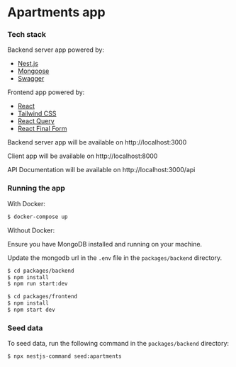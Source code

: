 # Apartments app

### Tech stack

Backend server app powered by:
- [Nest.js](https://github.com/nestjs/nest)
- [Mongoose](https://hevodata.com/learn/nestjs-mongoose/)
- [Swagger](https://swagger.io/)

Frontend app powered by:
- [React](https://ru.legacy.reactjs.org/)
- [Tailwind CSS](https://tailwindcss.com/)
- [React Query](https://react-query.tanstack.com/)
- [React Final Form](https://final-form.org/react)

Backend server app will be available on http://localhost:3000

Client app will be available on http://localhost:8000

API Documentation will be available on http://localhost:3000/api

### Running the app

With Docker:
```sh
$ docker-compose up
```

Without Docker:

Ensure you have MongoDB installed and running on your machine.

Update the mongodb url in the `.env` file in the `packages/backend` directory.

```sh
$ cd packages/backend
$ npm install
$ npm run start:dev
```

```sh
$ cd packages/frontend
$ npm install
$ npm start dev
```

### Seed data

To seed data, run the following command in the `packages/backend` directory:

```sh
$ npx nestjs-command seed:apartments
```